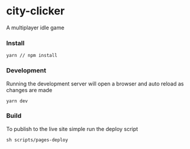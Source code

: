 # city-clicker
A multiplayer idle game



### Install
```
yarn // npm install
```

### Development
Running the development server will open a browser and auto reload as changes are made
```
yarn dev
```

### Build
To publish to the live site simple run the deploy script
```
sh scripts/pages-deploy
```